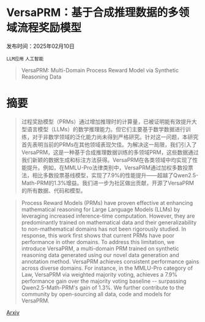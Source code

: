 # VersaPRM：基于合成推理数据的多领域流程奖励模型

发布时间：2025年02月10日

`LLM应用` `人工智能`

> VersaPRM: Multi-Domain Process Reward Model via Synthetic Reasoning Data

# 摘要

> 过程奖励模型（PRMs）通过增加推理时的计算量，已被证明能有效提升大型语言模型（LLMs）的数学推理能力。但它们主要基于数学数据进行训练，对于非数学领域的泛化能力尚未得到严格研究。针对这一问题，本研究首先表明当前的PRMs在其他领域表现欠佳。为解决这一局限，我们引入了VersaPRM，这是一种基于合成推理数据训练的多领域PRM，这些数据通过我们新颖的数据生成和标注方法获得。VersaPRM在各类领域中均实现了性能提升。例如，在MMLU-Pro法律类别中，VersaPRM通过加权多数投票法，相比多数投票基线模型，实现了7.9%的性能提升——超越了Qwen2.5-Math-PRM的1.3%增益。我们进一步为社区做出贡献，开源了VersaPRM的所有数据、代码和模型。

> Process Reward Models (PRMs) have proven effective at enhancing mathematical reasoning for Large Language Models (LLMs) by leveraging increased inference-time computation. However, they are predominantly trained on mathematical data and their generalizability to non-mathematical domains has not been rigorously studied. In response, this work first shows that current PRMs have poor performance in other domains. To address this limitation, we introduce VersaPRM, a multi-domain PRM trained on synthetic reasoning data generated using our novel data generation and annotation method. VersaPRM achieves consistent performance gains across diverse domains. For instance, in the MMLU-Pro category of Law, VersaPRM via weighted majority voting, achieves a 7.9% performance gain over the majority voting baseline -- surpassing Qwen2.5-Math-PRM's gain of 1.3%. We further contribute to the community by open-sourcing all data, code and models for VersaPRM.

[Arxiv](https://arxiv.org/abs/2502.06737)